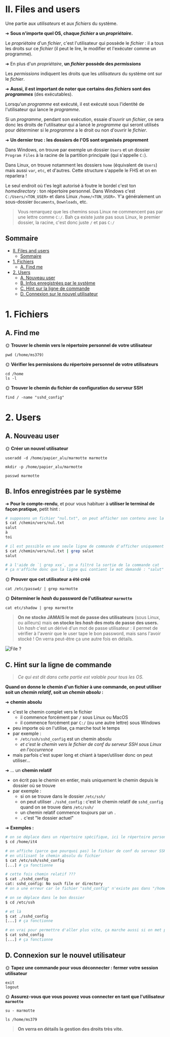 # II. Files and users

Une partie aux *utilisateurs* et aux *fichiers* du système.

➜ **Sous n'importe quel OS, chaque *fichier* a un *propriétaire*.** 

Le *propriétaire* d'un *fichier*, c'est l'utilisateur qui possède le *fichier* : il a tous les droits sur ce *fichier* (il peut le lire, le modifier et l'exécuter comme un programme).

➜ En plus d'un *propriétaire*, **un *fichier* possède des *permissions***

Les *permissions* indiquent les droits que les *utilisateurs* du système ont sur le *fichier*.

➜ **Aussi, il est important de noter que certains des *fichiers* sont des *programmes*** (des exécutables).

Lorsqu'un *programme* est exécuté, il est exécuté sous l'identité de l'utilisateur qui lance le *programme*.

Si un *programme*, pendant son exécution, essaie d'ouvrir un *fichier*, ce sera donc les droits de l'utilisateur qui a lancé le *programme* qui seront utilisés pour déterminer si le *programme* a le droit ou non d'ouvrir le *fichier*.

➜ **Un dernier truc : les dossiers de l'OS sont organisés proprement**

Dans Windows, on trouve par exemple un dossier `Users` et un dossier `Program Files` à la racine de la partition principale (qui s'appelle `C:`).

Dans Linux, on trouve notamment les dossiers `home` (équivalent de `Users`) mais aussi `var`, `etc`, et d'autres. Cette structure s'appelle le FHS et on en reparlera !

Le seul endroit où t'es legit autorisé à foutre le bordel c'est ton *homedirectory* : ton répertoire personnel. Dans Windows c'est `C:/Users/<TON_USER>` et dans Linux `/home/<TON_USER>`. Y'a généralement un sous-dossier `Documents`, `Downloads`, etc.

> Vous remarquez que les chemins sous Linux ne commencent pas par une lettre comme `C:/`. Bah ça existe juste pas sous Linux, le premier dossier, la racine, c'est donc juste `/` et pas `C:/`

## Sommaire

- [II. Files and users](#ii-files-and-users)
  - [Sommaire](#sommaire)
- [1. Fichiers](#1-fichiers)
  - [A. Find me](#a-find-me)
- [2. Users](#2-users)
  - [A. Nouveau user](#a-nouveau-user)
  - [B. Infos enregistrées par le système](#b-infos-enregistrées-par-le-système)
  - [C. Hint sur la ligne de commande](#c-hint-sur-la-ligne-de-commande)
  - [D. Connexion sur le nouvel utilisateur](#d-connexion-sur-le-nouvel-utilisateur)

# 1. Fichiers

## A. Find me

🌞 **Trouver le chemin vers le répertoire personnel de votre utilisateur**

```
pwd (/home/ms379)

```

🌞 **Vérifier les permissions du répertoire personnel de votre utilisateurs**

```
cd /home
ls -l 

```

🌞 **Trouver le chemin du fichier de configuration du serveur SSH**

```
find / -name "sshd_config"

```

# 2. Users

## A. Nouveau user

🌞 **Créer un nouvel utilisateur**

```
useradd -d /home/papier_alu/marmotte marmotte

```
```
mkdir -p /home/papier_alu/marmotte

```
```
passwd marmotte

```

## B. Infos enregistrées par le système

➜ **Pour le compte-rendu**, et pour vous habituer à **utiliser le terminal de façon pratique**, petit hint :

```bash
# supposons un fichier "nul.txt", on peut afficher son contenu avec la commande :
$ cat /chemin/vers/nul.txt
salut
à
toi

# il est possible en une seule ligne de commande d'afficher uniquement une ligne qui contient un mot donné :
$ cat /chemin/vers/nul.txt | grep salut
salut

# à l'aide de `| grep xxx`, on a filtré la sortie de la commande cat
# ça n'affiche donc que la ligne qui contient le mot demandé : "salut"
```

🌞 **Prouver que cet utilisateur a été créé**

```
cat /etc/passwd/ | grep marmotte

```

🌞 **Déterminer le *hash* du password de l'utilisateur `marmotte`**

```
cat etc/shadow | grep marmotte

```

> **On ne stocke JAMAIS le mot de passe des utilisateurs** (sous Linux, ou ailleurs) mais **on stocke les *hash* des mots de passe des users.** Un *hash* c'est un dérivé d'un mot de passe utilisateur : il permet de vérifier à l'avenir que le user tape le bon password, mais sans l'avoir stocké ! On verra peut-être ça une autre fois en détails.

![File ?](./img/file.jpg)

## C. Hint sur la ligne de commande

> *Ce qui est dit dans cette partie est valable pour tous les OS.*

**Quand on donne le chemin d'un fichier à une commande, on peut utiliser soit un *chemin relatif*, soit un *chemin absolu* :**

➜ **chemin absolu**

- c'est le chemin complet vers le fichier
  - il commence forcément par `/` sous Linux ou MacOS
  - il commence forcément par `C:/` (ou une autre lettre) sous Windows
- peu importe où on l'utilise, ça marche tout le temps
- par exemple :
  - `/etc/ssh/sshd_config` est un chemin absolu
  - *et c'est le chemin vers le fichier de conf du serveur SSH sous Linux en l'occurrence*
- mais parfois c'est super long et chiant à taper/utiliser donc on peut utiliser...

➜ ... un **chemin relatif**

- on écrit pas le chemin en entier, mais uniquement le chemin depuis le dossier où se trouve
- par exemple :
  - si on se trouve dans le dossier `/etc/ssh/`
  - on peut utiliser `./sshd_config` : c'est le chemin relatif de `sshd_config` quand on se trouve dans `/etc/ssh/`
  - un chemin relatif commence toujours par un `.`
  - `.` c'est "le dossier actuel"

➜ **Exemples :**

```bash
# on se déplace dans un répertoire spécifique, ici le répertoire personnel du user it4
$ cd /home/it4

# on affiche (parce que pourquoi pas) le fichier de conf du serveur SSH
# en utilisant le chemin absolu du fichier
$ cat /etc/ssh/sshd_config
[...] # ça fonctionne

# cette fois chemin relatif ???
$ cat ./sshd_config
cat: sshd_config: No such file or directory
# on a une erreur car le fichier "sshd_config" n'existe pas dans "/home/it4"

# on se déplace dans le bon dossier
$ cd /etc/ssh

# et là
$ cat ./sshd_config
[...] # ça fonctionne

# en vrai pour permettre d'aller plus vite, ça marche aussi si on met pas le ./ au début
$ cat sshd_config
[...] # ça fonctionne
```

## D. Connexion sur le nouvel utilisateur

🌞 **Tapez une commande pour vous déconnecter : fermer votre session utilisateur**

```
exit
logout

```

🌞 **Assurez-vous que vous pouvez vous connecter en tant que l'utilisateur `marmotte`**

```
su - marmotte

```
```
ls /home/ms379

```

> **On verra en détails la gestion des droits très vite.**

